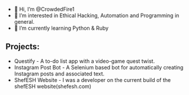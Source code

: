 - 👋 Hi, I’m @CrowdedFire1
- 👀 I’m interested in Ethical Hacking, Automation and Programming in general.
- 🌱 I’m currently learning Python & Ruby

## Projects:
- Questify - A to-do list app with a video-game quest twist.
- Instagram Post Bot - A Selenium based bot for automatically creating Instagram posts and associated text.
- ShefESH Website - I was a developer on the current build of the shefESH website(shefesh.com) 

